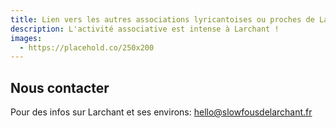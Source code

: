 ```yaml
---
title: Lien vers les autres associations lyricantoises ou proches de Larchant
description: L'activité associative est intense à Larchant !
images:
  - https://placehold.co/250x200
---
```

## Nous contacter

Pour des infos sur Larchant et ses environs:  [hello@slowfousdelarchant.fr](hello@slowfousdelarchant.fr)
